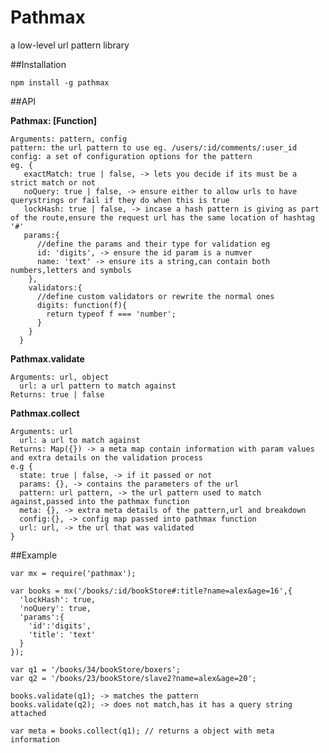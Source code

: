 Pathmax
=======

  a low-level url pattern library

##Installation

    npm install -g pathmax
    
##API

  **Pathmax: [Function]**
    
    Arguments: pattern, config
    pattern: the url pattern to use eg. /users/:id/comments/:user_id
    config: a set of configuration options for the pattern
    eg. {
       exactMatch: true | false, -> lets you decide if its must be a strict match or not
       noQuery: true | false, -> ensure either to allow urls to have querystrings or fail if they do when this is true
       lockHash: true | false, -> incase a hash pattern is giving as part of the route,ensure the request url has the same location of hashtag '#'
       params:{
          //define the params and their type for validation eg
          id: 'digits', -> ensure the id param is a numver
          name: 'text' -> ensure its a string,can contain both numbers,letters and symbols
        },
        validators:{
          //define custom validators or rewrite the normal ones
          digits: function(f){
            return typeof f === 'number';
          }
        }
      }
    
  
  **Pathmax.validate**
  
    Arguments: url, object
      url: a url pattern to match against
    Returns: true | false
  
  
  **Pathmax.collect**
    
    Arguments: url
      url: a url to match against
    Returns: Map({}) -> a meta map contain information with param values and extra details on the validation process
    e.g {
      state: true | false, -> if it passed or not
      params: {}, -> contains the parameters of the url
      pattern: url pattern, -> the url pattern used to match against,passed into the pathmax function
      meta: {}, -> extra meta details of the pattern,url and breakdown
      config:{}, -> config map passed into pathmax function
      url: url, -> the url that was validated
    }
  
  
##Example

    var mx = require('pathmax');

    var books = mx('/books/:id/bookStore#:title?name=alex&age=16',{
      'lockHash': true,
      'noQuery': true,
      'params':{
        'id':'digits',
        'title': 'text'
      }
    });

    var q1 = '/books/34/bookStore/boxers';
    var q2 = '/books/23/bookStore/slave2?name=alex&age=20';
  
    books.validate(q1); -> matches the pattern
    books.validate(q2); -> does not match,has it has a query string attached
  
    var meta = books.collect(q1); // returns a object with meta information
